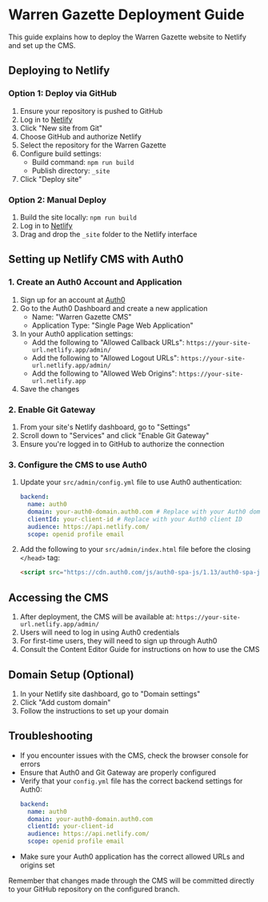 # Warren Gazette Deployment Guide

This guide explains how to deploy the Warren Gazette website to Netlify and set up the CMS.

## Deploying to Netlify

### Option 1: Deploy via GitHub

1. Ensure your repository is pushed to GitHub
2. Log in to [Netlify](https://app.netlify.com/)
3. Click "New site from Git"
4. Choose GitHub and authorize Netlify
5. Select the repository for the Warren Gazette
6. Configure build settings:
   - Build command: `npm run build`
   - Publish directory: `_site`
7. Click "Deploy site"

### Option 2: Manual Deploy

1. Build the site locally: `npm run build`
2. Log in to [Netlify](https://app.netlify.com/)
3. Drag and drop the `_site` folder to the Netlify interface

## Setting up Netlify CMS with Auth0

### 1. Create an Auth0 Account and Application

1. Sign up for an account at [Auth0](https://auth0.com/)
2. Go to the Auth0 Dashboard and create a new application
   - Name: "Warren Gazette CMS"
   - Application Type: "Single Page Web Application"
3. In your Auth0 application settings:
   - Add the following to "Allowed Callback URLs": `https://your-site-url.netlify.app/admin/`
   - Add the following to "Allowed Logout URLs": `https://your-site-url.netlify.app/admin/`
   - Add the following to "Allowed Web Origins": `https://your-site-url.netlify.app`
4. Save the changes

### 2. Enable Git Gateway

1. From your site's Netlify dashboard, go to "Settings"
2. Scroll down to "Services" and click "Enable Git Gateway"
3. Ensure you're logged in to GitHub to authorize the connection

### 3. Configure the CMS to use Auth0

1. Update your `src/admin/config.yml` file to use Auth0 authentication:
   ```yaml
   backend:
     name: auth0
     domain: your-auth0-domain.auth0.com # Replace with your Auth0 domain
     clientId: your-client-id # Replace with your Auth0 client ID
     audience: https://api.netlify.com/
     scope: openid profile email
   ```
2. Add the following to your `src/admin/index.html` file before the closing `</head>` tag:
   ```html
   <script src="https://cdn.auth0.com/js/auth0-spa-js/1.13/auth0-spa-js.production.js"></script>
   ```

## Accessing the CMS

1. After deployment, the CMS will be available at: `https://your-site-url.netlify.app/admin/`
2. Users will need to log in using Auth0 credentials
3. For first-time users, they will need to sign up through Auth0
4. Consult the Content Editor Guide for instructions on how to use the CMS

## Domain Setup (Optional)

1. In your Netlify site dashboard, go to "Domain settings"
2. Click "Add custom domain"
3. Follow the instructions to set up your domain

## Troubleshooting

- If you encounter issues with the CMS, check the browser console for errors
- Ensure that Auth0 and Git Gateway are properly configured
- Verify that your `config.yml` file has the correct backend settings for Auth0:
  ```yaml
  backend:
    name: auth0
    domain: your-auth0-domain.auth0.com
    clientId: your-client-id
    audience: https://api.netlify.com/
    scope: openid profile email
  ```
- Make sure your Auth0 application has the correct allowed URLs and origins set

Remember that changes made through the CMS will be committed directly to your GitHub repository on the configured branch.
